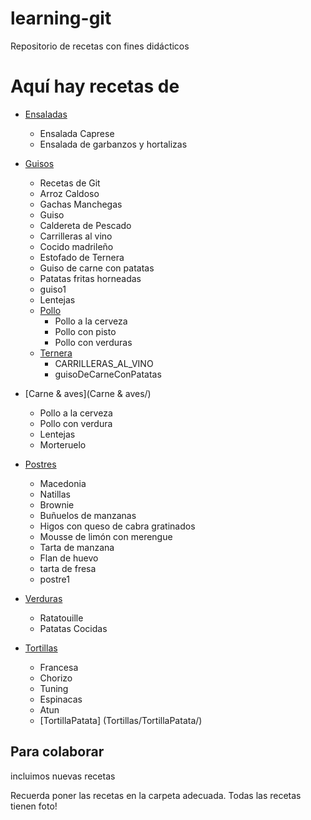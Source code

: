 ﻿# learning-git
Repositorio de recetas con fines didácticos

Aquí hay recetas de
===================

* [Ensaladas](Ensaladas/)

	- Ensalada Caprese
	- Ensalada de garbanzos y hortalizas

* [Guisos](Guisos/)
	- Recetas de Git
	- Arroz Caldoso
	- Gachas Manchegas
	- Guiso
	- Caldereta de Pescado
	- Carrilleras al vino
	- Cocido madrileño
	- Estofado de Ternera	 
	- Guiso de carne con patatas  
	- Patatas fritas horneadas
	- guiso1
	- Lentejas
	- [Pollo](Guisos/Pollo/) 
		- Pollo a la cerveza
		- Pollo con pisto
		- Pollo con verduras
	- [Ternera](Guisos/Ternera/)
		- CARRILLERAS_AL_VINO
		- guisoDeCarneConPatatas

* [Carne & aves](Carne & aves/)
	- Pollo a la cerveza
	- Pollo con verdura
	- Lentejas
	- Morteruelo

* [Postres](Postres/)
	- Macedonia
	- Natillas
	- Brownie
	- Buñuelos de manzanas
	- Higos con queso de cabra gratinados
	- Mousse de limón con merengue
	- Tarta de manzana
  	- Flan de huevo
	- tarta de fresa
	- postre1

* [Verduras](Verduras/)
	- Ratatouille
	- Patatas Cocidas

* [Tortillas](Tortillas/)
	- Francesa
	- Chorizo
	- Tuning
	- Espinacas
	- Atun
 	- [TortillaPatata] (Tortillas/TortillaPatata/)

Para colaborar
--------------

incluimos nuevas recetas

Recuerda poner las recetas en la carpeta adecuada.
Todas las recetas tienen foto!
